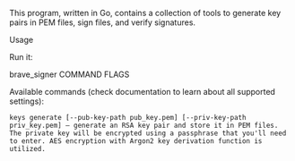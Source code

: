 This program, written in Go, contains a collection of tools to generate key pairs in PEM files, sign files, and verify signatures.

Usage

Run it:

brave_signer COMMAND FLAGS

Available commands (check documentation to learn about all supported settings):

    keys generate [--pub-key-path pub_key.pem] [--priv-key-path priv_key.pem] — generate an RSA key pair and store it in PEM files. The private key will be encrypted using a passphrase that you'll need to enter. AES encryption with Argon2 key derivation function is utilized.

